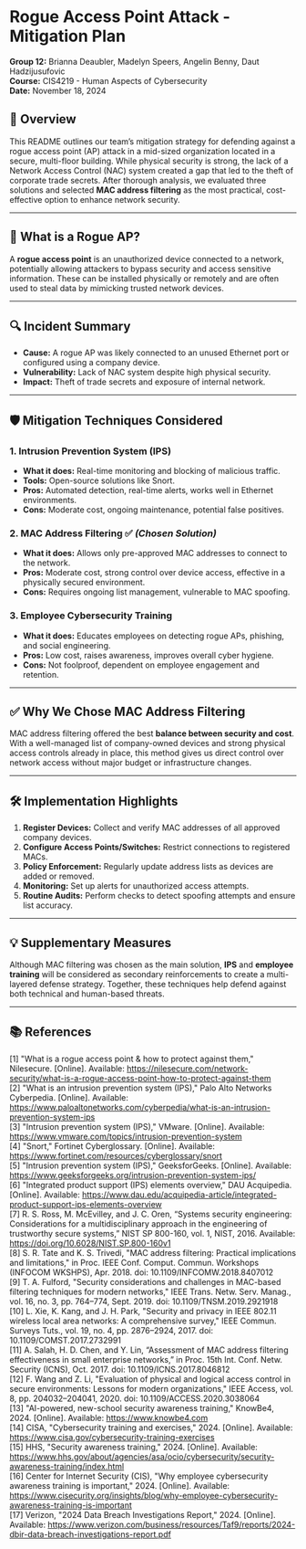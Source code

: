 # Rogue Access Point Attack - Mitigation Plan  
**Group 12:** Brianna Deaubler, Madelyn Speers, Angelin Benny, Daut Hadzijusufovic  
**Course:** CIS4219 - Human Aspects of Cybersecurity  
**Date:** November 18, 2024  

## 📌 Overview  
This README outlines our team’s mitigation strategy for defending against a rogue access point (AP) attack in a mid-sized organization located in a secure, multi-floor building. While physical security is strong, the lack of a Network Access Control (NAC) system created a gap that led to the theft of corporate trade secrets. After thorough analysis, we evaluated three solutions and selected **MAC address filtering** as the most practical, cost-effective option to enhance network security.

---

## 🧠 What is a Rogue AP?  
A **rogue access point** is an unauthorized device connected to a network, potentially allowing attackers to bypass security and access sensitive information. These can be installed physically or remotely and are often used to steal data by mimicking trusted network devices.

---

## 🔍 Incident Summary  
- **Cause:** A rogue AP was likely connected to an unused Ethernet port or configured using a company device.  
- **Vulnerability:** Lack of NAC system despite high physical security.  
- **Impact:** Theft of trade secrets and exposure of internal network.

---

## 🛡️ Mitigation Techniques Considered

### 1. Intrusion Prevention System (IPS)  
- **What it does:** Real-time monitoring and blocking of malicious traffic.  
- **Tools:** Open-source solutions like Snort.  
- **Pros:** Automated detection, real-time alerts, works well in Ethernet environments.  
- **Cons:** Moderate cost, ongoing maintenance, potential false positives.

### 2. MAC Address Filtering ✅ *(Chosen Solution)*  
- **What it does:** Allows only pre-approved MAC addresses to connect to the network.  
- **Pros:** Moderate cost, strong control over device access, effective in a physically secured environment.  
- **Cons:** Requires ongoing list management, vulnerable to MAC spoofing.

### 3. Employee Cybersecurity Training  
- **What it does:** Educates employees on detecting rogue APs, phishing, and social engineering.  
- **Pros:** Low cost, raises awareness, improves overall cyber hygiene.  
- **Cons:** Not foolproof, dependent on employee engagement and retention.

---

## ✅ Why We Chose MAC Address Filtering  
MAC address filtering offered the best **balance between security and cost**. With a well-managed list of company-owned devices and strong physical access controls already in place, this method gives us direct control over network access without major budget or infrastructure changes.

---

## 🛠️ Implementation Highlights  
1. **Register Devices:** Collect and verify MAC addresses of all approved company devices.  
2. **Configure Access Points/Switches:** Restrict connections to registered MACs.  
3. **Policy Enforcement:** Regularly update address lists as devices are added or removed.  
4. **Monitoring:** Set up alerts for unauthorized access attempts.  
5. **Routine Audits:** Perform checks to detect spoofing attempts and ensure list accuracy.

---

## 💡 Supplementary Measures  
Although MAC filtering was chosen as the main solution, **IPS** and **employee training** will be considered as secondary reinforcements to create a multi-layered defense strategy. Together, these techniques help defend against both technical and human-based threats.

---

## 📚 References  
[1] "What is a rogue access point & how to protect against them," Nilesecure. [Online]. Available: https://nilesecure.com/network-security/what-is-a-rogue-access-point-how-to-protect-against-them  
[2] "What is an intrusion prevention system (IPS)," Palo Alto Networks Cyberpedia. [Online]. Available: https://www.paloaltonetworks.com/cyberpedia/what-is-an-intrusion-prevention-system-ips  
[3] "Intrusion prevention system (IPS)," VMware. [Online]. Available: https://www.vmware.com/topics/intrusion-prevention-system  
[4] "Snort," Fortinet Cyberglossary. [Online]. Available: https://www.fortinet.com/resources/cyberglossary/snort  
[5] "Intrusion prevention system (IPS)," GeeksforGeeks. [Online]. Available: https://www.geeksforgeeks.org/intrusion-prevention-system-ips/  
[6] "Integrated product support (IPS) elements overview," DAU Acquipedia. [Online]. Available: https://www.dau.edu/acquipedia-article/integrated-product-support-ips-elements-overview  
[7] R. S. Ross, M. McEvilley, and J. C. Oren, “Systems security engineering: Considerations for a multidisciplinary approach in the engineering of trustworthy secure systems,” NIST SP 800-160, vol. 1, NIST, 2016. Available: https://doi.org/10.6028/NIST.SP.800-160v1  
[8] S. R. Tate and K. S. Trivedi, "MAC address filtering: Practical implications and limitations," in Proc. IEEE Conf. Comput. Commun. Workshops (INFOCOM WKSHPS), Apr. 2018. doi: 10.1109/INFCOMW.2018.8407012  
[9] T. A. Fulford, "Security considerations and challenges in MAC-based filtering techniques for modern networks," IEEE Trans. Netw. Serv. Manag., vol. 16, no. 3, pp. 764–774, Sept. 2019. doi: 10.1109/TNSM.2019.2921918  
[10] L. Xie, K. Kang, and J. H. Park, "Security and privacy in IEEE 802.11 wireless local area networks: A comprehensive survey," IEEE Commun. Surveys Tuts., vol. 19, no. 4, pp. 2876–2924, 2017. doi: 10.1109/COMST.2017.2732991  
[11] A. Salah, H. D. Chen, and Y. Lin, “Assessment of MAC address filtering effectiveness in small enterprise networks,” in Proc. 15th Int. Conf. Netw. Security (ICNS), Oct. 2017. doi: 10.1109/ICNS.2017.8046812  
[12] F. Wang and Z. Li, "Evaluation of physical and logical access control in secure environments: Lessons for modern organizations," IEEE Access, vol. 8, pp. 204032–204041, 2020. doi: 10.1109/ACCESS.2020.3038064  
[13] "AI-powered, new-school security awareness training," KnowBe4, 2024. [Online]. Available: https://www.knowbe4.com  
[14] CISA, "Cybersecurity training and exercises," 2024. [Online]. Available: https://www.cisa.gov/cybersecurity-training-exercises  
[15] HHS, "Security awareness training," 2024. [Online]. Available: https://www.hhs.gov/about/agencies/asa/ocio/cybersecurity/security-awareness-training/index.html  
[16] Center for Internet Security (CIS), "Why employee cybersecurity awareness training is important," 2024. [Online]. Available: https://www.cisecurity.org/insights/blog/why-employee-cybersecurity-awareness-training-is-important  
[17] Verizon, "2024 Data Breach Investigations Report," 2024. [Online]. Available: https://www.verizon.com/business/resources/Taf9/reports/2024-dbir-data-breach-investigations-report.pdf  

